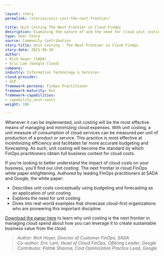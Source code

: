 ```yaml
---

layout: story
permalink: /stories/unit-cost-the-next-frontier/

title: Unit Costing The Next Frontier in Cloud FinOps
description: Examining the nature of and the need for cloud unit costing with examples from cloud first organizations who’ve been pioneering this important discipline. Unit costing will become the standard by which FinOps practitioners obtain full business context for their cloud costs.
type: User Story
source: Community Contribution
story-title: Unit Costing - The Next Frontier in Cloud FinOps
story-date: 2021-09-30
author:
- Rich Hoyer (SADA)
- Eric Lam (Google Cloud)
company:
industry: Information Technology & Services
cloud-provider:
- GCP
framework-persona: FinOps Practitioner
framework-maturity: Run
framework-capabilities:
- capability_unit-costs
weight: 100

---
```



Whenever it can be implemented, unit costing will be the most effective means of managing and minimizing cloud expenses. With unit costing, a unit measure of consumption of cloud services can be measured per unit of production of a product or service. This practice is most effective at incentivizing efficiency and facilitates far more accurate budgeting and forecasting. As such, unit costing will become the standard by which FinOps practitioners obtain full business context for cloud costs.

If you’re looking to better understand the impact of cloud costs on your business, you’ll find our Unit costing: The next frontier in cloud FinOps white paper enlightening. Authored by leading FinOps practitioners at SADA and Google, the white paper:

- Describes unit costs conceptually using budgeting and forecasting as an application of unit costing
- Explores the need for unit costing
- Dives into real-world examples that showcase cloud-first organizations who are pioneering this important discipline

[Download the paper here](https://info.sada.com/hubfs/2021%20Marketing%20Collateral/SADA-UnitCostingExcellence_Whitepaper.pdf) to learn why unit costing is the next frontier in managing cloud spend about how you can leverage it to create sustainable business value from the cloud.



>_Author: Rich Hoyer, Director of Customer FinOps, SADA_<br>
_Co-author: Eric Lam, Head of Cloud FinOps, Offering Leader, Google_<br>
_Contributor: Pathik Sharma, Cost Optimization Practice Lead, Google_<br>
